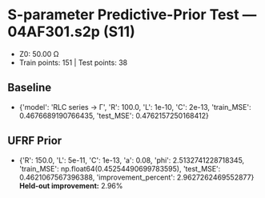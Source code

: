 # S-parameter Predictive-Prior Test — 04AF301.s2p (S11)
- Z0: 50.00 Ω
- Train points: 151  |  Test points: 38

## Baseline
- {'model': 'RLC series -> Γ', 'R': 100.0, 'L': 1e-10, 'C': 2e-13, 'train_MSE': 0.4676689190766435, 'test_MSE': 0.4762157250168412}

## UFRF Prior
- {'R': 150.0, 'L': 5e-11, 'C': 1e-13, 'a': 0.08, 'phi': 2.5132741228718345, 'train_MSE': np.float64(0.45254490699783595), 'test_MSE': 0.4621067567396388, 'improvement_percent': 2.9627262469552877}
**Held-out improvement:** 2.96%